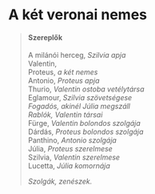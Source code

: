 <!-- ======================================================================
--- Search engine
title:          A két veronai nemes
keywords:       kettő, Verona, nemes, vígjáték
description:    William Shakespeare: A két veronai nemes.
--- Menu system
order:          10
text:           A két veronai nemes
hidden:         false
umbel:          false
--- Page properties
id:             /comedies/the-two-gentlemen-of-verona
document:       
layout:         layout-2-left
$-left:         play-list
searchable:     true
======================================================================= -->

# A két veronai nemes

>   #### Szereplők
>   
>   A milánói herceg, _Szilvia apja_  
    Valentin,  
    Proteus, _a két nemes_  
    Antonio, _Proteus apja_  
    Thurio, _Valentin ostoba vetélytársa_  
    Eglamour, _Szilvia szövetségese_  
    _Fogadós, akinél Júlia megszáll_  
    _Rablók, Valentin társai_  
    Fürge, _Valentin bolondos szolgája_  
    Dárdás, _Proteus bolondos szolgája_  
    Panthino, _Antonio szolgája_  
    Júlia, _Proteus szerelmese_  
    Szilvia, _Valentin szerelmese_  
    Lucetta, _Júlia komornája_
>   
>   _Szolgák, zenészek._
